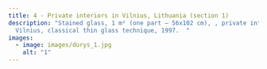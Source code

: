 ```yaml
---
title: 4 - Private interiors in Vilnius, Lithuania (section 1)
description: "Stained glass, 1 m² (one part – 56x102 cm), , private interior in
  Vilnius, classical thin glass technique, 1997.  "
images:
  - image: images/durys_1.jpg
    alt: "1"
---
```

